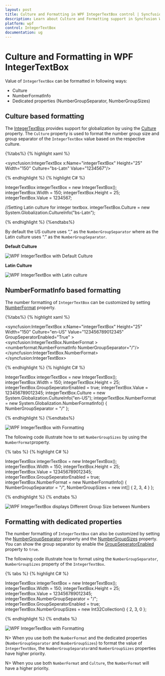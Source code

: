 ```yaml
---
layout: post
title: Culture and Formatting in WPF IntegerTextBox control | Syncfusion
description: Learn about Culture and Formatting support in Syncfusion WPF IntegerTextBox control and more details about the control features.
platform: wpf
control: IntegerTextBox 
documentation: ug
---
```


# Culture and Formatting in WPF IntegerTextBox

Value of `IntegerTextBox` can be formatted in following ways:

* Culture
* NumberFormatInfo
* Dedicated properties (NumberGroupSeparator, NumberGroupSizes)

## Culture based formatting

The [IntegerTextBox](https://www.syncfusion.com/wpf-controls/integer-textbox) provides support for globalization by using the [Culture](https://help.syncfusion.com/cr/wpf/Syncfusion.Windows.Shared.EditorBase.html#Syncfusion_Windows_Shared_EditorBase_Culture) property. The `Culture` property is used to format the number group size and group separator of the `IntegerTextBox` value based on the respective culture.

{%tabs%}
{% highlight xaml %} 

<syncfusion:IntegerTextBox x:Name="integerTextBox" Height="25" Width="150" Culture="bs-Latn" Value="1234567"/>

{% endhighlight %}
{% highlight C# %} 

IntegerTextBox integerTextBox = new IntegerTextBox();
integerTextBox.Width = 150;
integerTextBox.Height = 25;
integerTextBox.Value = 1234567;

//Setting Latin culture for integer textbox.
integerTextBox.Culture = new System.Globalization.CultureInfo("bs-Latn");

{% endhighlight %}
{%endtabs%}

By default the US culture uses “,” as the `NumberGroupSeparator` where as the Latin culture uses “.” as the `NumberGroupSeparator`. 

**Default Culture**

![WPF IntegerTextBox with Default Culture](Culture-and-Number-Formats_images/wpf-integer-textbox-default-culture.png)

**Latin Culture**

![WPF IntegerTextBox with Latin culture](Culture-and-Number-Formats_images/wpf-integer-textbox-latin-culture.png)

## NumberFormatInfo based formatting

The number formatting of `IntegerTextBox` can be customized by setting [NumberFormat](https://help.syncfusion.com/cr/wpf/Syncfusion.Windows.Shared.EditorBase.html#Syncfusion_Windows_Shared_EditorBase_NumberFormat) property.

{%tabs%}
{% highlight xaml %}

<syncfusion:IntegerTextBox x:Name="integerTextBox" Height="25" Width="150" Culture="en-US"
                           Value="123456789012345" GroupSeperatorEnabled="True" >
    <syncfusion:IntegerTextBox.NumberFormat >
        <numberformat:NumberFormatInfo NumberGroupSeparator="/"/>
    </syncfusion:IntegerTextBox.NumberFormat>
</syncfusion:IntegerTextBox>

{% endhighlight %}
{% highlight C# %}

IntegerTextBox integerTextBox = new IntegerTextBox();
integerTextBox.Width = 150;
integerTextBox.Height = 25;
integerTextBox.GroupSeperatorEnabled = true;
integerTextBox.Value = 123456789012345;
integerTextBox.Culture = new System.Globalization.CultureInfo("en-US");
integerTextBox.NumberFormat = new System.Globalization.NumberFormatInfo() 
{                                   
NumberGroupSeparator = "/"
};

{% endhighlight %}
{%endtabs%}

![WPF IntegerTextBox with Formatting](Culture-and-Number-Formats_images/wpf-integer-textbox-formatting.png)

The following code illustrate how to set `NumberGroupSizes` by using the `NumberFormat`property.

{% tabs %}
{% highlight C# %}

IntegerTextBox integerTextBox = new IntegerTextBox();
integerTextBox.Width = 150;
integerTextBox.Height = 25;
integerTextBox.Value = 123456789012345;
integerTextBox.GroupSeperatorEnabled = true;
integerTextBox.NumberFormat = new NumberFormatInfo()
{
    NumberGroupSeparator = "/",
    NumberGroupSizes = new int[] { 2, 3, 4 }
};

{% endhighlight %}
{% endtabs %}

![WPF IntegerTextBox displays Different Group Size between Numbers](Culture-and-Number-Formats_images/wpf-integer-textbox-group-size.png)

## Formatting with dedicated properties

The number formatting of `IntegerTextBox` can also be customized by setting the [NumberGroupSeparator](https://help.syncfusion.com/cr/wpf/Syncfusion.Windows.Shared.IntegerTextBox.html#Syncfusion_Windows_Shared_IntegerTextBox_NumberGroupSeparator) property and the [NumberGroupSizes](https://help.syncfusion.com/cr/wpf/Syncfusion.Windows.Shared.IntegerTextBox.html#Syncfusion_Windows_Shared_IntegerTextBox_NumberGroupSizes) property.
You can show the group separator by enable the [GroupSeperatorEnabled](https://help.syncfusion.com/cr/wpf/Syncfusion.Windows.Shared.IntegerTextBox.html#Syncfusion_Windows_Shared_IntegerTextBox_GroupSeperatorEnabled) property to `true`.

The following code illustrate how to format using the `NumberGroupSeparator`, `NumberGroupSizes` property of the `IntegerTextBox`.

{% tabs %}
{% highlight C# %}

IntegerTextBox integerTextBox = new IntegerTextBox();
integerTextBox.Width = 150;
integerTextBox.Height = 25;
integerTextBox.Value = 123456789012345;
integerTextBox.NumberGroupSeparator = "/";
integerTextBox.GroupSeperatorEnabled = true;
integerTextBox.NumberGroupSizes = new Int32Collection() { 2, 3, 0 };

{% endhighlight %}
{% endtabs %}

![WPF IntegerTextBox with Formatting](Culture-and-Number-Formats_images/wpf-integer-textbox-number-format.png)

N> When you use both the `NumberFormat` and the dedicated properties (`NumberGroupSeparator` and `NumberGroupSizes`) to format the value of `IntegerTextBox`, the `NumberGroupSeparator`and `NumberGroupSizes` properties have higher priority.

N> When you use both `NumberFormat` and  `Culture`, the `NumberFormat` will have a higher priority.
